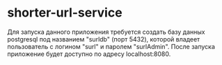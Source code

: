 # shorter-url-service

Для запуска данного приложения требуется создать базу данных postgresql под названием "surldb" (порт 5432), которой владеет пользователь с логином "surl" и паролем "surlAdmin". 
После запуска приложение будет доступно по адресу localhost:8080.
